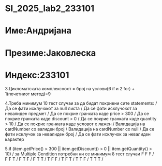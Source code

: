 # SI_2025_lab2_233101
# Име:Андријана
# Презиме:Јаковлеска
# Индекс:233101

3.Цикломатската комплексност = број на услови(6 if и 2 for) + 1(почетниот метод)=9




4.Треба минимум 10 тест случаи за да бидат покриени сите statements:
  / Да се фати исклучокот за null листа
  / Да се фати исклучокот за невалиден предмет
  / Да се покрие гранката каде price > 300
  / Да се покрие гранката каде discount > 0
  / Да се покрие гранката каде quantity > 10
  / Да се покрие гранката каде условот е лажен
  / Валидација на cardNumber со валиден број 
  / Валидација на cardNumber со null
  / Да се фати исклучок за невалиден број
  / Да се фати исклучок за невалиден карактер

  5.if (item.getPrice() > 300 || item.getDiscount() > 0 || item.getQuantity() > 10) / за Multiple Condition потребни ни се минимум 8 тест случаи
        	   F	                      F	                              F /
             F	                      F	                              T /
             F	                      T	                              F /
             F	                      T	                              T /
             T	                      F	                              F /
             T	                      F	                              T /
             T	                      T	                              F /
             T	                      T	                              T /
   
